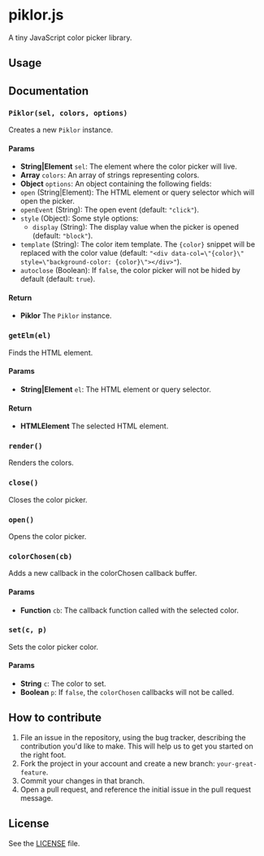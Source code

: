 # piklor.js
A tiny JavaScript color picker library.

## Usage



## Documentation
### `Piklor(sel, colors, options)`
Creates a new `Piklor` instance.

#### Params
- **String|Element** `sel`: The element where the color picker will live.
- **Array** `colors`: An array of strings representing colors.
- **Object** `options`: An object containing the following fields:
 - `open` (String|Element): The HTML element or query selector which will open the picker.
 - `openEvent` (String): The open event (default: `"click"`).
 - `style` (Object): Some style options:
   - `display` (String): The display value when the picker is opened (default: `"block"`).
 - `template` (String): The color item template. The `{color}` snippet will be replaced
   with the color value (default: `"<div data-col=\"{color}\" style=\"background-color: {color}\"></div>"`).
 - `autoclose` (Boolean): If `false`, the color picker will not be hided by default (default: `true`).

#### Return
- **Piklor** The `Piklor` instance.

### `getElm(el)`
Finds the HTML element.

#### Params
- **String|Element** `el`: The HTML element or query selector.

#### Return
- **HTMLElement** The selected HTML element.

### `render()`
Renders the colors.

### `close()`
Closes the color picker.

### `open()`
Opens the color picker.

### `colorChosen(cb)`
Adds a new callback in the colorChosen callback buffer.

#### Params
- **Function** `cb`: The callback function called with the selected color.

### `set(c, p)`
Sets the color picker color.

#### Params
- **String** `c`: The color to set.
- **Boolean** `p`: If `false`, the `colorChosen` callbacks will not be called.

## How to contribute
1. File an issue in the repository, using the bug tracker, describing the
   contribution you'd like to make. This will help us to get you started on the
   right foot.
2. Fork the project in your account and create a new branch:
   `your-great-feature`.
3. Commit your changes in that branch.
4. Open a pull request, and reference the initial issue in the pull request
   message.

## License
See the [LICENSE](./LICENSE) file.
